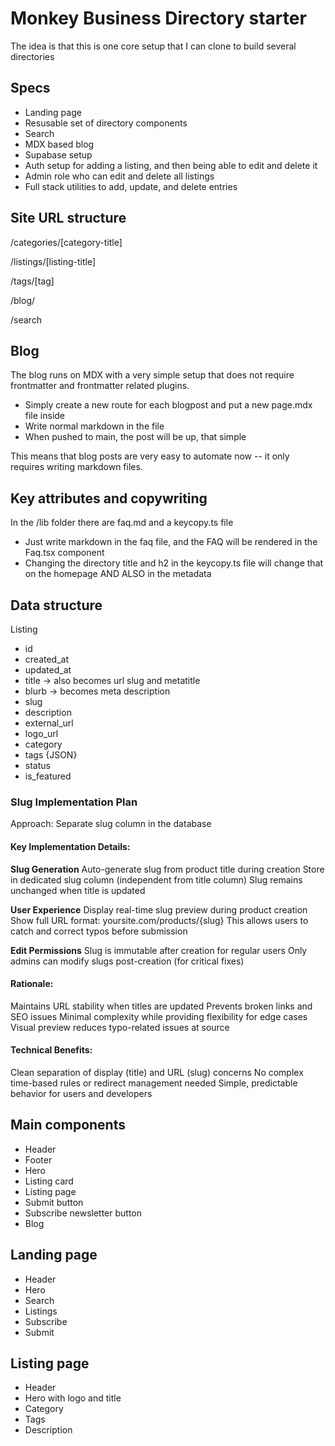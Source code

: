 # Monkey Business Directory starter
The idea is that this is one core setup that I can clone to build several directories

## Specs
- Landing page
- Resusable set of directory components
- Search
- MDX based blog
- Supabase setup
- Auth setup for adding a listing, and then being able to edit and delete it
- Admin role who can edit and delete all listings
- Full stack utilities to add, update, and delete entries

## Site URL structure
/categories/[category-title]

/listings/[listing-title]

/tags/[tag]

/blog/

/search

## Blog
The blog runs on MDX with a very simple setup that does not require frontmatter and frontmatter related plugins. 
- Simply create a new route for each blogpost and put a new page.mdx file inside
- Write normal markdown in the file
- When pushed to main, the post will be up, that simple

This means that blog posts are very easy to automate now -- it only requires writing markdown files.

## Key attributes and copywriting
In the /lib folder there are faq.md and a keycopy.ts file
- Just write markdown in the faq file, and the FAQ will be rendered in the Faq.tsx component
- Changing the directory title and h2 in the keycopy.ts file will change that on the homepage AND ALSO in the metadata

## Data structure

Listing
- id
- created_at
- updated_at
- title -> also becomes url slug and metatitle
- blurb -> becomes meta description
- slug
- description
- external_url
- logo_url
- category
- tags {JSON}
- status
- is_featured

### Slug Implementation Plan

Approach: Separate slug column in the database

#### Key Implementation Details:

**Slug Generation**
Auto-generate slug from product title during creation
Store in dedicated slug column (independent from title column)
Slug remains unchanged when title is updated

**User Experience**
Display real-time slug preview during product creation
Show full URL format: yoursite.com/products/{slug}
This allows users to catch and correct typos before submission

**Edit Permissions**
Slug is immutable after creation for regular users
Only admins can modify slugs post-creation (for critical fixes)

#### Rationale:
Maintains URL stability when titles are updated
Prevents broken links and SEO issues
Minimal complexity while providing flexibility for edge cases
Visual preview reduces typo-related issues at source

#### Technical Benefits:
Clean separation of display (title) and URL (slug) concerns
No complex time-based rules or redirect management needed
Simple, predictable behavior for users and developers

## Main components
- Header
- Footer
- Hero
- Listing card
- Listing page
- Submit button
- Subscribe newsletter button
- Blog

## Landing page
- Header
- Hero
- Search
- Listings
- Subscribe
- Submit

## Listing page
- Header
- Hero with logo and title
- Category
- Tags
- Description

